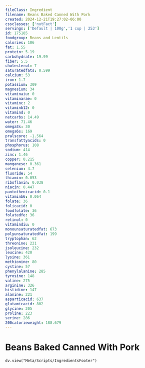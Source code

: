```yaml
---
fileClass: Ingredient
filename: Beans Baked Canned With Pork
created: 2024-12-21T19:27:02-06:00
cssclasses: ['nutFact']
servings: ['Default | 100g','1 cup | 253']
id: 175185
foodgroup: Beans and Lentils
calories: 106
fat: 1.55
protein: 5.19
carbohydrate: 19.99
fiber: 5.5
cholesterol: 7
saturatedfats: 0.599
calcium: 53
iron: 1.7
potassium: 309
magnesium: 34
vitaminaiu: 0
vitaminarae: 0
vitaminc: 2
vitaminb12: 0
vitamind: 0
netcarbs: 14.49
water: 71.46
omega3s: 30
omega6s: 169
pralscore: -1.564
transfattyacids: 0
phosphorus: 108
sodium: 414
zinc: 1.46
copper: 0.215
manganese: 0.361
selenium: 4.7
fluoride: 54
thiamin: 0.053
riboflavin: 0.038
niacin: 0.447
pantothenicacid: 0.1
vitaminb6: 0.064
folate: 36
folicacid: 0
foodfolate: 36
folatedfe: 36
retinol: 0
vitamindiu: 0
monounsaturatedfat: 673
polyunsaturatedfat: 199
tryptophan: 62
threonine: 221
isoleucine: 232
leucine: 420
lysine: 361
methionine: 80
cystine: 57
phenylalanine: 285
tyrosine: 148
valine: 275
arginine: 326
histidine: 147
alanine: 221
asparticacid: 637
glutamicacid: 802
glycine: 205
proline: 223
serine: 286
200calorieweight: 188.679
---
```


# Beans Baked Canned With Pork

```dataviewjs
dv.view("Meta/Scripts/IngredientsFooter")
```